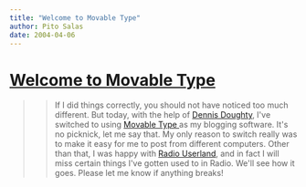 ```yaml
---
title: "Welcome to Movable Type"
author: Pito Salas
date: 2004-04-06
---
```

# [Welcome to Movable Type](None)



>>

>> If I did things correctly, you should not have noticed too much different.
But today, with the help of [Dennis Doughty](<http://www.doughty.org/>), I've
switched to using [Movable Type ](<http://www.movabletype.org/>)as my blogging
software. It's no picknick, let me say that. My only reason to switch really
was to make it easy for me to post from different computers. Other than that,
I was happy with [Radio Userland](<http://radio.userland.com/>), and in fact I
will miss certain things I've gotten used to in Radio. We'll see how it goes.
Please let me know if anything breaks!


